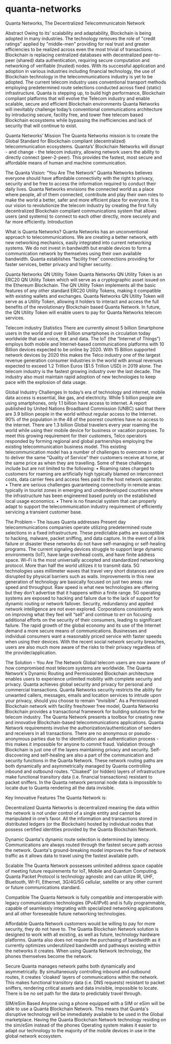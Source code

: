 # quanta-networks
Quanta Networks, The Decentralized Telecommunicatoin Network

Abstract
Owing to its' scalability and adaptability, Blockchain is being adopted in many industries. The technology removes the role of "credit ratings" applied by "middle-men" providing for real trust and greater efficiencies to be realized across even the most trivial of transactions.
Blockchain is replacing centralized databases with decentralized peer-to-peer (shared) data authentication, requiring secure computation and networking of verifiable (trusted) nodes.
With its successful application and adoption in various industries including financial technology, the use of Blockchain technology in the telecommunications industry is yet to be adopted. The current telecom industry uses conventional transport methods employing predetermined route selections conducted across fixed (static) infrastructure.
Quanta is stepping up, to build high performance, Blockchain compliant platforms that will evolve the Telecom industry and enable scalable, secure and efficient Blockchain environments
Quanta Networks will inevitably challenge today’s conventional communications architecture by introducing secure, facility free, and tower free telecom based Blockchain ecosystems while bypassing the inefficiencies and lack of security that will continue to exist.

Quanta Networks’ Mission
The Quanta Networks mission is to create the Global Standard for Blockchain compliant (decentralized) telecommunication ecosystems. Quanta’s’ Blockchain Networks will disrupt - and change - the telecom industry, allowing network users the ability to directly connect (peer-2-peer). This provides the fastest, most secure and affordable means of human and machine communication.

The Quanta Vision: “You Are The Network”
Quanta Networks believes everyone should have affordable connectivity with the right to privacy, security and be free to access the information required to conduct their daily lives.
Quanta Networks envisions the connected world as a place where people, all of them connected, contribute and play their own roles to make the world a better, safer and more efficient place for everyone.
It is our vision to revolutionize the telecom industry by creating the first fully decentralized Blockchain compliant communications system that allows users (and systems) to connect to each other directly, more securely and far more efficiently.
Introduction

What is Quanta Networks?
Quanta Networks has an unconventional approach to telecommunications. We are creating a better network, with new networking mechanics, easily integrated into current networking systems. We do not invest in bandwidth but enable devices to form a communication network by themselves using their own available bandwidth. Quanta establishes “facility free” connections providing for faster services, better privacy and higher security.

Quanta Networks QN Utility Token
Quanta Networks QN Utility Token is an ERC20 QN Utility Token which will serve as a cryptographic asset issued on the Ethereum Blockchain. The QN Utility Token implements all the basic features of any other standard ERC20 Utility Tokens, making it compatible with existing wallets and exchanges. Quanta Networks QN Utility Token will serve as a Utility Token, allowing it holders to interact and access the full benefits of the revolutionary Blockchain based Quanta Network. In future, the QN Utility Token will enable users to pay for Quanta Networks telecom services.

Telecom industry Statistics
There are currently almost 5 billion Smartphone users in the world and over 8 billion smartphones in circulation today worldwide that use voice, text and data. The IoT (the “Internet of Things”) employs both mobile and Internet-based communications platforms with 10 Billion devices expected to be online by 2020. With 15 Billion supported network devices by 2020 this makes the Telco industry one of the largest revenue generation consumer industries in the world with annual revenues expected to exceed 1.2 Trillion Euros ($1.5 Trillion USD) in 2019 alone. The telecom industry is the fastest growing industry over the last decade. The industry also must maintain rapid adoption of new technologies to keep pace with the explosion of data usage.

Global Industry Challenges
In today’s era of technology and internet, mobile data access is essential, like gas, and electricity. While 5 billion people are using smartphones, only 1.1 billion have access to internet. A report published by United Nations
Broadband Commission (UNBC) said that there are 3.9 billion people in the world without regular access to the Internet. 90% of the population in the 48 of the poorest countries have no access to the internet.
There are 1.3 billion Global travelers every year roaming the world while using their mobile device for business or vacation purposes. To meet this growing requirement for their customers, Telco operators responded by forming regional and global partnerships employing the existing telecommunication business model.
This existing telecommunication model has a number of challenges to overcome in order to deliver the same “Quality of Service” their customers receive at home, at the same price as when they are travelling. Some of these challenges include but are not limited to the following:
• Roaming rates charged to customers for roaming are artificially high typically blamed on interconnect costs, data carrier fees and access fees paid to the host network operator.
• There are serious challenges guaranteeing connectivity in remote areas typically in tourist zones in emerging and underdeveloped countries where the infrastructure has been engineered based purely on the established local usage economics.
• There is no financial system that can properly adapt to support the telecommunication industry requirement of efficiently servicing a transient customer base.

The Problem – The Issues Quanta addresses
Present day telecommunications companies operate utilizing predetermined route selections in a fixed infrastructure. These predictable paths are susceptible to hacking, malware, packet sniffing, and data capture. In the event of a link failure or disaster these networks do not have self-managing or self-healing programs. The current signaling devices struggle to support large dynamic environments (IoT), have large overhead costs, and have finite address space.
Wi-Fi is the most universally accepted and standardized networking protocol. More than half the world utilizes it to transmit data. 5G technologies uses millimeter waves that travel very short distances and are disrupted by physical barriers such as walls.
Improvements in this new generation of technology are basically focused on just two areas: raw speed and throughput. Raw speed is what new technologies are offering but they don’t advertise that it happens within a finite range. 5G operating systems are exposed to hacking and failure due to the lack of support for dynamic routing or network failover. Security, redundancy and applied network intelligence are not even explored. Corporations consistently work on improving what they feel will “sell” and continue to err on focusing additional efforts on the security of their consumers, leading to significant failure.
The rapid growth of the global economy and its use of the Internet demand a more secure means of communications. Businesses and individual consumers want a reasonably priced service with faster speeds when using their devices. With the recent social network security breaches, users are also much more aware of the risks to their privacy regardless of the provider/application.

The Solution – You Are The Network
Global telecom users are now aware of how compromised most telecom systems are worldwide. The Quanta Network's Dynamic Routing and Permissioned Blockchain architecture enables users to experience unlimited mobility with complete security and privacy. Quanta achieves global security and privacy for personal and commercial transactions.
Quanta Networks security restricts the ability for unwanted callers, messages, emails and location services to intrude upon your privacy, should you choose to remain “invisible”. As a Permissioned Blockchain network with facility free/tower free model, Quanta Networks Blockchain provides a transactional framework for building solutions for the telecom industry. The Quanta Network presents a toolbox for creating new and innovative Blockchain-based telecommunications applications.
Quanta Network requirements involve the authorization/authentication of senders and receivers in all transactions. There are no anonymous or pseudo-anonymous parties due to the identification and authentication process - this makes it impossible for anyone to commit fraud. Validation through Blockchain is just one of the layers maintaining privacy and security.
Self-discovering and self-healing are also a part of the communication and security functions in the Quanta Network. These network routing paths are both dynamically and asymmetrically managed by Quanta controlling inbound and outbound routes. “Cloaked” (or hidden) layers of infrastructure make functional transitory data (i.e. financial transactions) resistant to packet sniffers. In the Quanta network personal node data is impossible to locate due to Quanta rendering all the data invisible.

Key Innovative Features
The Quanta Network is:

Decentralized
Quanta Networks is decentralized meaning the data within the network is not under control of a single entity and cannot be manipulated in one’s favor. All the information and transactions stored in distributed ledgers (or the Blockchain) hosted by individual nodes that possess certified identities provided by the Quanta Blockchain Network.

Dynamic
Quanta's dynamic route selection is determined by latency. Communications are always routed through the fastest secure path across the network. Quanta's ground-breaking model improves the flow of network traffic as it allows data to travel using the fastest available path.

Scalable
The Quanta Network possesses unlimited address space capable of meeting future requirements for IoT, Mobile and Quantum Computing. Quanta Packet Protocol is technology agnostic and can utilize IR, UHF, Bluetooth, WI-FI, Ethernet, 3G/4G/5G cellular, satellite or any other current or future communications standard.

Compatible
The Quanta Network is fully compatible and interoperable with legacy communications technologies (IPv4/IPv6) and is fully programmable, capable of seamlessly integrating with specialized networking applications and all other foreseeable future networking technologies.

Affordable
Quanta Network customers would be willing to pay for more security, they do not have to. The Quanta Blockchain Network solution is designed to work with all existing, as well as future, technology hardware platforms. Quanta also does not require the purchasing of bandwidth as it currently optimizes underutilized bandwidth and pathways existing within the networks it creates. When using Quanta Network technology, the phones themselves become the network.

Secure
Quanta manages network paths both dynamically and asymmetrically. By simultaneously controlling inbound and outbound routes, it creates 'cloaked' layers of communications within the network. This makes functional transitory data (i.e. DNS requests) resistant to packet sniffers, rendering critical assets and data invisible, impossible to locate. There is be no set path for the data to predictably travel through.

SIM/eSim Based
Anyone using a phone equipped with a SIM or eSim will be able to use a Quanta Blockchain Network. This means that Quanta's disruptive technology will be immediately available to be used in the Global marketplace. Having the Quanta Blockchain Network technology residing on the sim/eSim instead of the phones Operating system makes it easier to adapt our technology to the majority of the mobile devices in use in the global network ecosystem.
